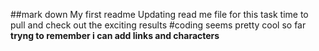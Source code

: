 ##mark down My first readme
Updating read me file for this task
time to pull and check out the exciting results
#coding seems pretty cool so far
**tryng to remember i can add links and characters**

